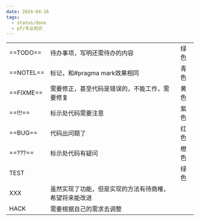 ```yaml
---
date: 2024-04-16
tags:
  - status/done
  - pf/专业知识
---
```


|           |                             |     |
| --------- | --------------------------- | --- |
| ==TODO==  | 待办事项，写明还需待办的内容              | 绿色  |
| ==NOTEL== | 标记，和#pragma mark效果相同        | 青色  |
| ==FIXME== | 需要修正，甚至代码是错误的，不能工作，需要修复     | 黄色  |
| ==!!!==   | 标示处代码需要注意                   | 紫色  |
| ==BUG==   | 代码出问题了                      | 红色  |
| ==???==   | 标示处代码有疑问                    | 橙色  |
| TEST      |                             | 绿色  |
| XXX       | 虽然实现了功能，但是实现的方法有待商榷，希望将来能改进 |     |
| HACK      | 需要根据自己的需求去调整                |     |
